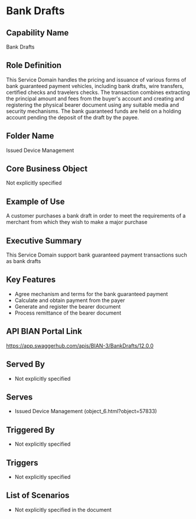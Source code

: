 # Bank Drafts

## Capability Name
Bank Drafts

## Role Definition
This Service Domain handles the pricing and issuance of various forms of bank guaranteed payment vehicles, including bank drafts, wire transfers, certified checks and travelers checks. The transaction combines extracting the principal amount and fees from the buyer's account and creating and registering the physical bearer document using any suitable media and security mechanisms. The bank guaranteed funds are held on a holding account pending the deposit of the draft by the payee.

## Folder Name
Issued Device Management

## Core Business Object
Not explicitly specified

## Example of Use
A customer purchases a bank draft in order to meet the requirements of a merchant from which they wish to make a major purchase

## Executive Summary
This Service Domain support bank guaranteed payment transactions such as bank drafts

## Key Features
- Agree mechanism and terms for the bank guaranteed payment
- Calculate and obtain payment from the payer
- Generate and register the bearer document
- Process remittance of the bearer document

## API BIAN Portal Link
https://app.swaggerhub.com/apis/BIAN-3/BankDrafts/12.0.0

## Served By
- Not explicitly specified

## Serves
- Issued Device Management (object_6.html?object=57833)

## Triggered By
- Not explicitly specified

## Triggers
- Not explicitly specified

## List of Scenarios
- Not explicitly specified in the document